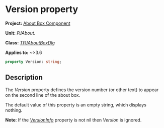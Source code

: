 # Version property

**Project:** [About Box Component](../API.md)

**Unit:** _PJAbout_.

**Class:** [_TPJAboutBoxDlg_](./TPJAboutBoxDlg.md)

**Applies to:** ~>3.6

```pascal
property Version: string;
```

## Description

The _Version_ property defines the version number (or other text) to appear on the second line of the about box.

The default value of this property is an empty string, which displays nothing.

**Note**: If the [_VersionInfo_](./TPJAboutBoxDlg-VersionInfo.md) property is not nil then _Version_ is ignored.

